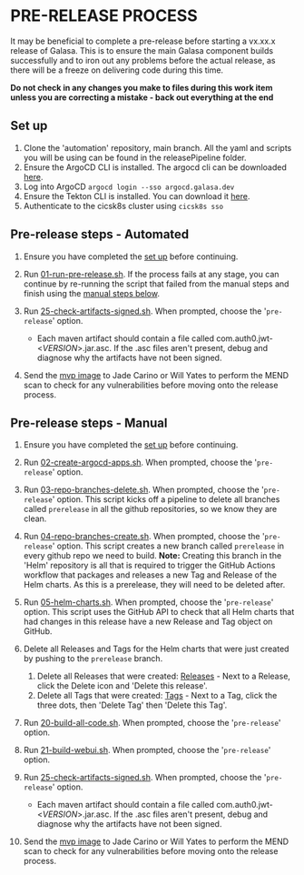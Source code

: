 # PRE-RELEASE PROCESS

It may be beneficial to complete a pre-release before starting a vx.xx.x release of Galasa. This is to ensure the main Galasa component builds successfully and to iron out any problems before the actual release, as there will be a freeze on delivering code during this time.

**Do not check in any changes you make to files during this work item unless you are correcting a mistake - back out everything at the end**

## Set up

1. Clone the 'automation' repository, main branch. All the yaml and scripts you will be using can be found in the releasePipeline folder.
2. Ensure the ArgoCD CLI is installed. The argocd cli can be downloaded [here]( https://argo-cd.readthedocs.io/en/stable/cli_installation/).
3. Log into ArgoCD `argocd login --sso argocd.galasa.dev`
4. Ensure the Tekton CLI is installed. You can download it [here](https://tekton.dev/docs/cli/).
5. Authenticate to the cicsk8s cluster using `cicsk8s sso`

## Pre-release steps - Automated

1. Ensure you have completed the [set up](#set-up) before continuing.
2. Run [01-run-pre-release.sh](./01-run-pre-release.sh). If the process fails at any stage, you can continue by re-running the script that failed from the manual steps and finish using the [manual steps below](#pre-release-steps---manual).
3. Run [25-check-artifacts-signed.sh](./25-check-artifacts-signed.sh). When prompted, choose the '`pre-release`' option.
    - Each maven artifact should contain a file called com.auth0.jwt-<*VERSION*>.jar.asc. If the .asc files aren't present, debug and diagnose why the artifacts have not been signed.

4. Send the [mvp image](https://development.galasa.dev/prerelease/maven-repo/mvp/dev/galasa/galasa-isolated-mvp) to Jade Carino or Will Yates to perform the MEND scan to check for any vulnerabilities before moving onto the release process.

## Pre-release steps - Manual

1. Ensure you have completed the [set up](#set-up) before continuing.
2. Run [02-create-argocd-apps.sh](./02-create-argocd-apps.sh). When prompted, choose the '`pre-release`' option.
3. Run [03-repo-branches-delete.sh](./03-repo-branches-delete.sh). When prompted, choose the '`pre-release`' option.
This script kicks off a pipeline to delete all branches called `prerelease` in all the github repositories, so we know they are clean.
4. Run [04-repo-branches-create.sh](./04-repo-branches-create.sh).  When prompted, choose the '`pre-release`' option.  This script creates
a new branch called `prerelease` in every github repo we need to build. **Note:** Creating this branch in the 'Helm' repository is all that is required to trigger the GitHub Actions workflow that packages and releases a new Tag and Release of the Helm charts. As this is a prerelease, they will need to be deleted after.
5. Run [05-helm-charts.sh](./05-helm-charts.sh). When prompted, choose the '`pre-release`' option. This script uses the GitHub API to check that all Helm charts that had changes in this release have a new Release and Tag object on GitHub.
6. Delete all Releases and Tags for the Helm charts that were just created by pushing to the `prerelease` branch.
    1. Delete all Releases that were created: [Releases](https://github.com/galasa-dev/helm/releases) - Next to a Release, click the Delete icon and 'Delete this release'.
    2. Delete all Tags that were created: [Tags](https://github.com/galasa-dev/helm/tags) - Next to a Tag, click the three dots, then 'Delete Tag' then 'Delete this Tag'.
7. Run [20-build-all-code.sh](./20-build-all-code.sh). When prompted, choose the '`pre-release`' option.
8. Run [21-build-webui.sh](./21-build-webui.sh). When prompted, choose the '`pre-release`' option.
9. Run [25-check-artifacts-signed.sh](./25-check-artifacts-signed.sh). When prompted, choose the '`pre-release`' option.
    - Each maven artifact should contain a file called com.auth0.jwt-<*VERSION*>.jar.asc. If the .asc files aren't present, debug and diagnose why the artifacts have not been signed.

10. Send the [mvp image](https://development.galasa.dev/prerelease/maven-repo/mvp/dev/galasa/galasa-isolated-mvp) to Jade Carino or Will Yates to perform the MEND scan to check for any vulnerabilities before moving onto the release process.
